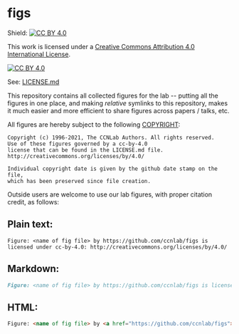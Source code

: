 # figs

Shield: [![CC BY 4.0][cc-by-shield]][cc-by]

This work is licensed under a
[Creative Commons Attribution 4.0 International License][cc-by].

[![CC BY 4.0][cc-by-image]][cc-by]

[cc-by]: http://creativecommons.org/licenses/by/4.0/
[cc-by-image]: https://i.creativecommons.org/l/by/4.0/88x31.png
[cc-by-shield]: https://img.shields.io/badge/License-CC%20BY%204.0-lightgrey.svg

See: [LICENSE.md](https://github.com/ccnlab/figs/blob/master/LICENSE.md)

This repository contains all collected figures for the lab -- putting all the figures in one place, and making *relative* symlinks to this repository, makes it much easier and more efficient to share figures across papers / talks, etc.

All figures are hereby subject to the following [COPYRIGHT](https://github.com/ccnlab/figs/blob/master/COPYRIGHT):

```
Copyright (c) 1996-2021, The CCNLab Authors. All rights reserved.
Use of these figures governed by a cc-by-4.0
license that can be found in the LICENSE.md file.
http://creativecommons.org/licenses/by/4.0/

Individual copyright date is given by the github date stamp on the file,
which has been preserved since file creation.
```

Outside users are welcome to use our lab figures, with proper citation credit, as follows:

## Plain text:

```
Figure: <name of fig file> by https://github.com/ccnlab/figs is licensed under cc-by-4.0: http://creativecommons.org/licenses/by/4.0/
```

## Markdown:

```markdown
Figure: <name of fig file> by https://github.com/ccnlab/figs is licensed under [cc-by-4.0](http://creativecommons.org/licenses/by/4.0/)
```

## HTML:

```html
Figure: <name of fig file> by <a href="https://github.com/ccnlab/figs">CCNLab</a> is licensed under <a href="http://creativecommons.org/licenses/by/4.0/">cc-by-4.0</a>
```

 
